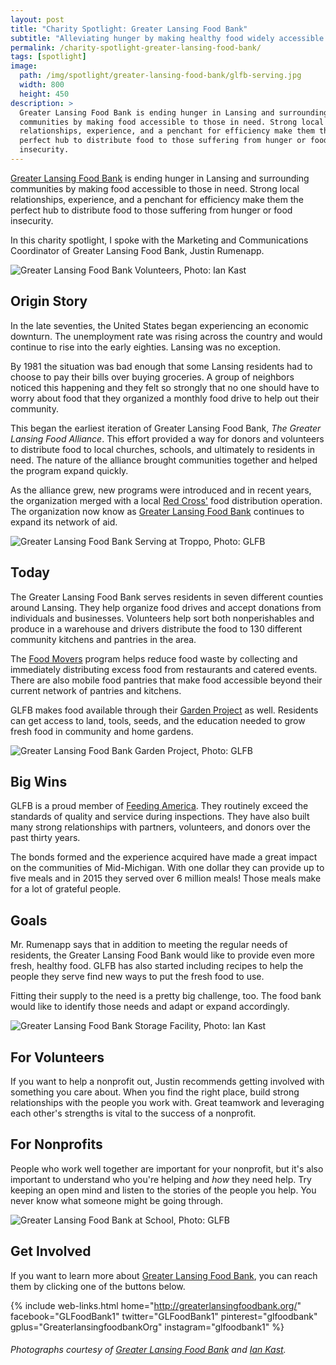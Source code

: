 ```yaml
---
layout: post
title: "Charity Spotlight: Greater Lansing Food Bank"
subtitle: "Alleviating hunger by making healthy food widely accessible."
permalink: /charity-spotlight-greater-lansing-food-bank/
tags: [spotlight]
image:
  path: /img/spotlight/greater-lansing-food-bank/glfb-serving.jpg
  width: 800
  height: 450
description: >
  Greater Lansing Food Bank is ending hunger in Lansing and surrounding
  communities by making food accessible to those in need. Strong local
  relationships, experience, and a penchant for efficiency make them the
  perfect hub to distribute food to those suffering from hunger or food
  insecurity.
---
```


[Greater Lansing Food Bank][1] is ending hunger in Lansing and surrounding communities by making food accessible to those in need. Strong local relationships, experience, and a penchant for efficiency make them the perfect hub to distribute food to those suffering from hunger or food insecurity.

In this charity spotlight, I spoke with the Marketing and Communications Coordinator of Greater Lansing Food Bank, Justin Rumenapp.

![][8]

## Origin Story

In the late seventies, the United States began experiencing an economic downturn. The unemployment rate was rising across the country and would continue to rise into the early eighties. Lansing was no exception.

By 1981 the situation was bad enough that some Lansing residents had to choose to pay their bills over buying groceries. A group of neighbors noticed this happening and they felt so strongly that no one should have to worry about food that they organized a monthly food drive to help out their community.

This began the earliest iteration of Greater Lansing Food Bank, _The Greater Lansing Food Alliance_. This effort provided a way for donors and volunteers to distribute food to local churches, schools, and ultimately to residents in need. The nature of the alliance brought communities together and helped the program expand quickly.

As the alliance grew, new programs were introduced and in recent years, the organization merged with a local [Red Cross'][2] food distribution operation. The organization now know as [Greater Lansing Food Bank][1] continues to expand its network of aid.

![][9]

## Today

The Greater Lansing Food Bank serves residents in seven different counties around Lansing. They help organize food drives and accept donations from individuals and businesses. Volunteers help sort both nonperishables and produce in a warehouse and drivers distribute the food to 130 different community kitchens and pantries in the area.

The [Food Movers][3] program helps reduce food waste by collecting and immediately distributing excess food from restaurants and catered events. There are also mobile food pantries that make food accessible beyond their current network of pantries and kitchens.

GLFB makes food available through their [Garden Project][4] as well. Residents can get access to land, tools, seeds, and the education needed to grow fresh food in community and home gardens.

![][10]

## Big Wins

GLFB is a proud member of [Feeding America][5]. They routinely exceed the standards of quality and service during inspections. They have also built many strong relationships with partners, volunteers, and donors over the past thirty years.

The bonds formed and the experience acquired have made a great impact on the communities of Mid-Michigan. With one dollar they can provide up to five meals and in 2015 they served over 6 million meals! Those meals make for a lot of grateful people.

## Goals

Mr. Rumenapp says that in addition to meeting the regular needs of residents, the Greater Lansing Food Bank would like to provide even more fresh, healthy food. GLFB has also started including recipes to help the people they serve find new ways to put the fresh food to use.

Fitting their supply to the need is a pretty big challenge, too. The food bank would like to identify those needs and adapt or expand accordingly.

![][7]

## For Volunteers

If you want to help a nonprofit out, Justin recommends getting involved with something you care about. When you find the right place, build strong relationships with the people you work with. Great teamwork and leveraging each other's strengths is vital to the success of a nonprofit.

## For Nonprofits

People who work well together are important for your nonprofit, but it's also important to understand who you're helping and _how_ they need help. Try keeping an open mind and listen to the stories of the people you help. You never know what someone might be going through.

![][11]

## Get Involved

If you want to learn more about [Greater Lansing Food Bank][1], you can reach them by clicking one of the buttons below.

{% include web-links.html home="http://greaterlansingfoodbank.org/" facebook="GLFoodBank1" twitter="GLFoodBank1" pinterest="glfoodbank" gplus="GreaterlansingfoodbankOrg" instagram="glfoodbank1" %}

###### Photographs courtesy of [Greater Lansing Food Bank][1] and [Ian Kast][6].



[1]: http://greaterlansingfoodbank.org/ "Greater Lansing Food Bank Homepage"
[2]: http://www.redcross.org/ "American Red Cross Homepage"
[3]: http://greaterlansingfoodbank.org/programs/food-movers/ "Greater Lansing Food Bank's Food Movers Program"
[4]: http://greaterlansingfoodbank.org/programs/the-garden-project/ "Greater Lansing Food Bank's Garden Project Program"
[5]: http://www.feedingamerica.org/ "Feeding America Homepage"
[6]: https://twitter.com/mriankast "Ian Kast on Twitter"
[7]: /img/spotlight/greater-lansing-food-bank/glfb-storage.jpg "Greater Lansing Food Bank Storage Facility, Photo: Ian Kast"
[8]: /img/spotlight/greater-lansing-food-bank/glfb-volunteers.jpg "Greater Lansing Food Bank Volunteers, Photo: Ian Kast"
[9]: /img/spotlight/greater-lansing-food-bank/glfb-serving.jpg "Greater Lansing Food Bank Serving at Troppo, Photo: GLFB"
[10]: /img/spotlight/greater-lansing-food-bank/glfb-garden.jpg "Greater Lansing Food Bank Garden Project, Photo: GLFB"
[11]: /img/spotlight/greater-lansing-food-bank/glfb-education.jpg "Greater Lansing Food Bank at School, Photo: GLFB"
